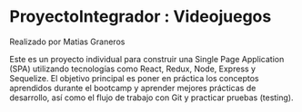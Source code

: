 # ProyectoIntegrador : Videojuegos
Realizado por Matias Graneros 

Este es un proyecto individual para construir una Single Page Application (SPA) utilizando tecnologías como React, Redux, Node, Express y Sequelize. El objetivo principal es poner en práctica los conceptos aprendidos durante el bootcamp y aprender mejores prácticas de desarrollo, así como el flujo de trabajo con Git y practicar pruebas (testing).

